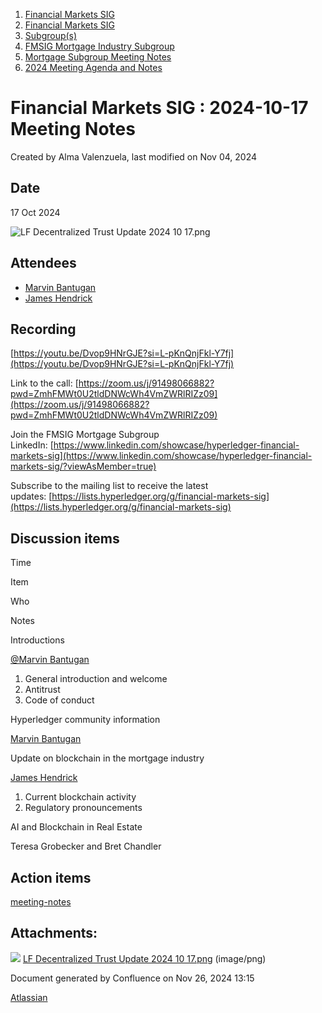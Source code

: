 1. [Financial Markets SIG](index.html)
2. [Financial Markets SIG](Financial-Markets-SIG_20545549.html)
3. [Subgroup(s)](20559462.html)
4. [FMSIG Mortgage Industry Subgroup](FMSIG-Mortgage-Industry-Subgroup_20546787.html)
5. [Mortgage Subgroup Meeting Notes](Mortgage-Subgroup-Meeting-Notes_20559602.html)
6. [2024 Meeting Agenda and Notes](2024-Meeting-Agenda-and-Notes_28344542.html)

# Financial Markets SIG : 2024-10-17 Meeting Notes

Created by Alma Valenzuela, last modified on Nov 04, 2024

## Date

17 Oct 2024

![LF Decentralized Trust Update 2024 10 17.png](attachments/28541253/34406409.png?width=580)

## Attendees

- [Marvin Bantugan](https://lf-hyperledger.atlassian.net/wiki/people/70121:4b9e8d56-61b6-40e3-b4fb-61aa1fd984a0?ref=confluence)
- [James Hendrick](https://lf-hyperledger.atlassian.net/wiki/people/712020:51dc6fef-8c89-4b07-8897-1fad3347eea4?ref=confluence)

## Recording

[https://youtu.be/Dvop9HNrGJE?si=L-pKnQnjFkl-Y7fj](https://youtu.be/Dvop9HNrGJE?si=L-pKnQnjFkl-Y7fj)

Link to the call: [https://zoom.us/j/91498066882?pwd=ZmhFMWt0U2tldDNWcWh4VmZWRlRIZz09](https://zoom.us/j/91498066882?pwd=ZmhFMWt0U2tldDNWcWh4VmZWRlRIZz09)

Join the FMSIG Mortgage Subgroup LinkedIn: [https://www.linkedin.com/showcase/hyperledger-financial-markets-sig](https://www.linkedin.com/showcase/hyperledger-financial-markets-sig/?viewAsMember=true)

Subscribe to the mailing list to receive the latest updates: [https://lists.hyperledger.org/g/financial-markets-sig](https://lists.hyperledger.org/g/financial-markets-sig)

## Discussion items

Time

Item

Who

Notes

Introductions

[@Marvin Bantugan](https://www.linkedin.com/in/marvin-bantugan-a41a763/)

1. General introduction and welcome
2. Antitrust
3. Code of conduct

Hyperledger community information

[Marvin Bantugan](https://lf-hyperledger.atlassian.net/wiki/people/712020:1b75350c-2d79-4480-b0ea-774e0ab06540?ref=confluence) 

Update on blockchain in the mortgage industry

[James Hendrick](https://lf-hyperledger.atlassian.net/wiki/people/712020:51dc6fef-8c89-4b07-8897-1fad3347eea4?ref=confluence) 

1. Current blockchain activity
2. Regulatory pronouncements

AI and Blockchain in Real Estate

Teresa Grobecker and Bret Chandler

## Action items

[meeting-notes](https://lf-hyperledger.atlassian.net/wiki/label/CMSIG/meeting-notes)

## Attachments:

![](images/icons/bullet_blue.gif) [LF Decentralized Trust Update 2024 10 17.png](attachments/28541253/34406409.png) (image/png)

Document generated by Confluence on Nov 26, 2024 13:15

[Atlassian](http://www.atlassian.com/)
